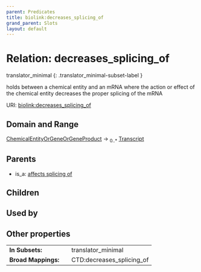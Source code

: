 ```yaml
---
parent: Predicates
title: biolink:decreases_splicing_of
grand_parent: Slots
layout: default
---
```


# Relation: decreases_splicing_of

translator_minimal
{: .translator_minimal-subset-label }


holds between a chemical entity and an mRNA where the action or effect of the chemical entity decreases the proper splicing of the mRNA

URI: [biolink:decreases_splicing_of](https://w3id.org/biolink/vocab/decreases_splicing_of)

## Domain and Range

[ChemicalEntityOrGeneOrGeneProduct](ChemicalEntityOrGeneOrGeneProduct.md) ->  <sub>0..\*</sub> [Transcript](Transcript.md)

## Parents

 *  is_a: [affects splicing of](affects_splicing_of.md)

## Children


## Used by


## Other properties

|  |  |  |
| --- | --- | --- |
| **In Subsets:** | | translator_minimal |
| **Broad Mappings:** | | CTD:decreases_splicing_of |

